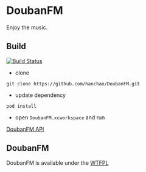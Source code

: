 # DoubanFM

Enjoy the music.

## Build
[![Build Status](https://travis-ci.org/hanchao/DoubanFM.svg?branch=master)](https://travis-ci.org/hanchao/DoubanFM)
* clone

```git clone https://github.com/hanchao/DoubanFM.git```

* update dependency

```pod install```

* open ```DoubanFM.xcworkspace``` and run


[DoubanFM API](https://github.com/zonyitoo/doubanfm-qt/wiki/豆瓣FM-API")

## DoubanFM
DoubanFM is available under the [WTFPL](http://sam.zoy.org/wtfpl/)
